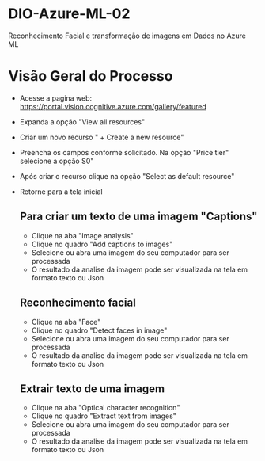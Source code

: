 # DIO-Azure-ML-02
Reconhecimento Facial e transformação de imagens em Dados no Azure ML

# Visão Geral do Processo
- Acesse a pagina web: https://portal.vision.cognitive.azure.com/gallery/featured
- Expanda a opção "View all resources"
- Criar um novo recurso " + Create a new resource"
- Preencha os campos conforme solicitado. Na opção "Price tier" selecione a opção S0"
- Após criar o recurso clique na opção "Select as default resource"
- Retorne para a tela inicial

  ## Para criar um texto de uma imagem "Captions"
  - Clique na aba "Image analysis"
  - Clique no quadro "Add captions to images"
  - Selecione ou abra uma imagem do seu computador para ser processada
  - O resultado da analise da imagem pode ser visualizada na tela em formato texto ou Json
 
  ## Reconhecimento facial
  - Clique na aba "Face"
  - Clique no quadro "Detect faces in image"
  - Selecione ou abra uma imagem do seu computador para ser processada
  - O resultado da analise da imagem pode ser visualizada na tela em formato texto ou Json

  ## Extrair texto de uma imagem
  - Clique na aba "Optical character recognition"
  - Clique no quadro "Extract text from images"
  - Selecione ou abra uma imagem do seu computador para ser processada
  - O resultado da analise da imagem pode ser visualizada na tela em formato texto ou Json



